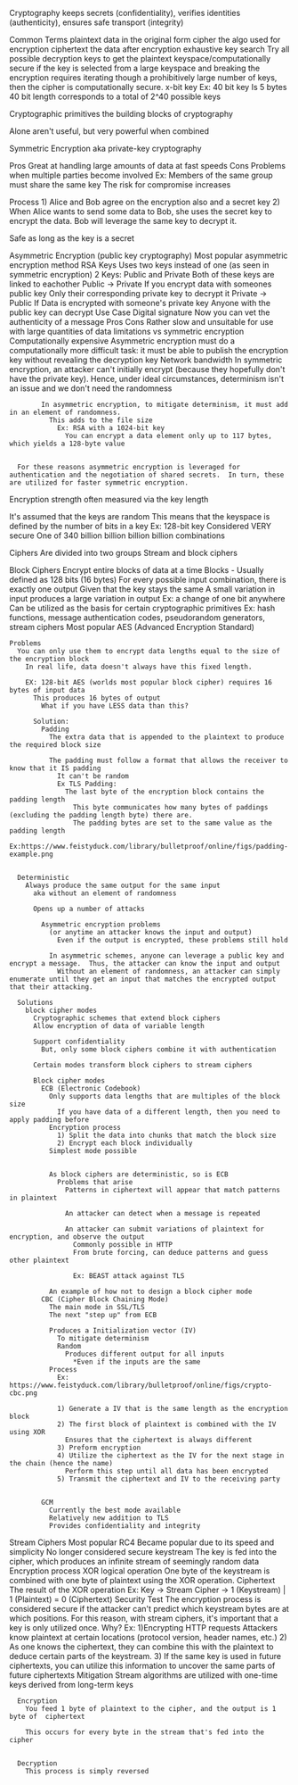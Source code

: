 Cryptography
  keeps secrets (confidentiality), verifies identities (authenticity), ensures safe transport (integrity)

Common Terms
  plaintext
    data in the original form
  cipher
    the algo used for encryption
  ciphertext
    the data after encryption
  exhaustive key search
    Try all possible decryption keys to get the plaintext
      keyspace/computationally secure
        if the key is selected from a large keyspace and breaking the encryption requires iterating though a prohibitively large number of keys, then the cipher is computationally secure.
  x-bit key
    Ex: 40 bit key
      Is 5 bytes
      40 bit length corresponds to a total of 2^40 possible keys


Cryptographic primitives
  the building blocks of cryptography

  Alone aren't useful, but very powerful when combined

Symmetric Encryption
  aka private-key cryptography

  Pros
    Great at handling large amounts of data at fast speeds
  Cons
    Problems when multiple parties become involved
      Ex:
        Members of the same group must share the same key
          The risk for compromise increases

  Process
    1) Alice and Bob agree on the encryption also and a secret key
    2) When Alice wants to send some data to Bob, she uses the secret key to encrypt the data.
      Bob will leverage the same key to decrypt it.

  Safe as long as the key is a secret

Asymmetric Encryption (public key cryptography)
  Most popular asymmetric encryption method
    RSA
  Keys
    Uses two keys instead of one (as seen in symmetric encryption)
    2 Keys: Public and Private
      Both of these keys are linked to eachother
        Public -> Private
          If you encrypt data with someones public key
            Only their corresponding private key to decrypt it
        Private -> Public
          If Data is encrypted with someone's private key
            Anyone with the public key can decrypt
            Use Case
              Digital signature
                Now you can vet the authenticity of a message
  Pros
  Cons
    Rather slow and unsuitable for use with large quantities of data
      limitations vs symmetric encryption
        Computationally expensive
          Asymmetric encryption must do a computationally more difficult task: it must be able to publish the encryption key without revealing the decryption key
        Network bandwidth
            In symmetric encryption, an attacker can't initially encrypt (because they hopefully don't have the private key).  Hence, under ideal circumstances, determinism isn't an issue and we don't need the randomness
            
            In asymmetric encryption, to mitigate determinism, it must add in an element of randomness.
              This adds to the file size
                Ex: RSA with a 1024-bit key
                  You can encrypt a data element only up to 117 bytes, which yields a 128-byte value


      For these reasons asymmetric encryption is leveraged for authentication and the negotiation of shared secrets.  In turn, these are utilized for faster symmetric encryption.

Encryption strength
  often measured via the key length

  It's assumed that the keys are random
    This means that the keyspace is defined by the number of bits in a key
      Ex: 128-bit key
        Considered VERY secure
        One of 340 billion billion billion billion combinations

Ciphers
  Are divided into two groups
    Stream and block ciphers
  
  Block Ciphers
    Encrypt entire blocks of data at a time
      Blocks - Usually defined as 128 bits (16 bytes)
    For every possible input combination, there is exactly one output
      Given that the key stays the same
    A small variation in input produces a large variation in output
      Ex: a change of one bit anywhere
    Can be utilized as the basis for certain cryptographic primitives
      Ex: hash functions, message authentication codes, pseudorandom generators, stream ciphers
    Most popular
      AES (Advanced Encryption Standard)


    Problems
      You can only use them to encrypt data lengths equal to the size of the encryption block
        In real life, data doesn't always have this fixed length.
        
        EX: 128-bit AES (worlds most popular block cipher) requires 16 bytes of input data
          This produces 16 bytes of output
            What if you have LESS data than this?

          Solution:
            Padding
              The extra data that is appended to the plaintext to produce the required block size

              The padding must follow a format that allows the receiver to know that it IS padding
                It can't be random
                Ex TLS Padding:
                  The last byte of the encryption block contains the padding length
                    This byte communicates how many bytes of paddings (excluding the padding length byte) there are.
                    The padding bytes are set to the same value as the padding length
                      Ex:https://www.feistyduck.com/library/bulletproof/online/figs/padding-example.png


      Deterministic
        Always produce the same output for the same input
          aka without an element of randomness
          
          Opens up a number of attacks

            Asymmetric encryption problems
              (or anytime an attacker knows the input and output)
                Even if the output is encrypted, these problems still hold

              In asymmetric schemes, anyone can leverage a public key and encrypt a message.  Thus, the attacker can know the input and output
                Without an element of randomness, an attacker can simply enumerate until they get an input that matches the encrypted output that their attacking.

      Solutions
        block cipher modes
          Cryptographic schemes that extend block ciphers
          Allow encryption of data of variable length

          Support confidentiality
            But, only some block ciphers combine it with authentication

          Certain modes transform block ciphers to stream ciphers

          Block cipher modes
            ECB (Electronic Codebook)
              Only supports data lengths that are multiples of the block size
                If you have data of a different length, then you need to apply padding before
              Encryption process
                1) Split the data into chunks that match the block size
                2) Encrypt each block individually
              Simplest mode possible


              As block ciphers are deterministic, so is ECB
                Problems that arise
                  Patterns in ciphertext will appear that match patterns in plaintext

                  An attacker can detect when a message is repeated

                  An attacker can submit variations of plaintext for encryption, and observe the output
                    Commonly possible in HTTP
                    From brute forcing, can deduce patterns and guess other plaintext

                    Ex: BEAST attack against TLS

              An example of how not to design a block cipher mode
            CBC (Cipher Block Chaining Mode)
              The main mode in SSL/TLS
              The next "step up" from ECB

              Produces a Initialization vector (IV)
                To mitigate determinism
                Random
                  Produces different output for all inputs
                    *Even if the inputs are the same
              Process
                Ex: https://www.feistyduck.com/library/bulletproof/online/figs/crypto-cbc.png

                1) Generate a IV that is the same length as the encryption block
                2) The first block of plaintext is combined with the IV using XOR
                  Ensures that the ciphertext is always different
                3) Preform encryption
                4) Utilize the ciphertext as the IV for the next stage in the chain (hence the name)
                  Perform this step until all data has been encrypted
                5) Transmit the ciphertext and IV to the receiving party

            
            GCM
              Currently the best mode available
              Relatively new addition to TLS
              Provides confidentiality and integrity

  Stream Ciphers
    Most popular
      RC4
        Became popular due to its speed and simplicity
        No longer considered secure
    keystream
      The key is fed into the cipher, which produces an infinite stream of seemingly random data
    Encryption process
      XOR logical operation
        One byte of the keystream is combined with one byte of plaintext using the XOR operation.
        Ciphertext
          The result of the XOR operation
          Ex:
            Key -> Stream Cipher -> 1 (Keystream) | 1 (Plaintext) = 0 (Ciphertext)
    Security Test
      The encryption process is considered secure if the attacker can't predict which keystream bytes are at which positions.
        For this reason, with stream ciphers, it's important that a key is only utilized once.
          Why?
            Ex: 1)Encrypting HTTP requests
              Attackers know plaintext at certain locations (protocol version, header names, etc.)
              2) As one knows the ciphertext, they can combine this with the plaintext to deduce certain parts of the keystream.
              3) If the same key is used in future ciphertexts, you can utilize this information to uncover the same parts of future ciphertexts
          Mitigation
            Stream algorithms are utilized with one-time keys derived from long-term keys

      Encryption
        You feed 1 byte of plaintext to the cipher, and the output is 1 byte of  ciphertext

        This occurs for every byte in the stream that's fed into the cipher
          

      Decryption
        This process is simply reversed 
